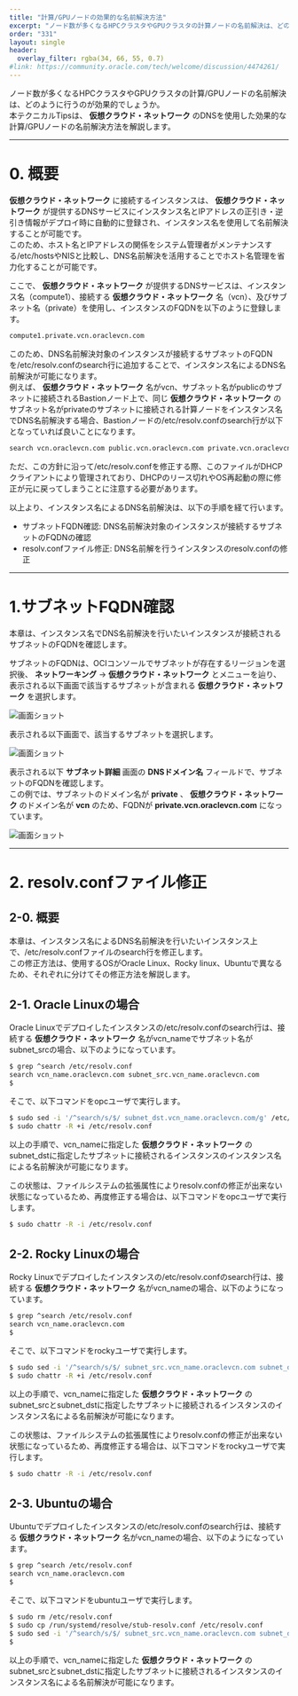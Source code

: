 ```yaml
---
title: "計算/GPUノードの効果的な名前解決方法"
excerpt: "ノード数が多くなるHPCクラスタやGPUクラスタの計算ノードの名前解決は、どのように行うのが効果的でしょうか。本テクニカルTipsは、仮想クラウドネットワークのDNSを使用した効果的な計算/GPUノードの名前解決方法を解説します。"
order: "331"
layout: single
header:
  overlay_filter: rgba(34, 66, 55, 0.7)
#link: https://community.oracle.com/tech/welcome/discussion/4474261/
---
```


ノード数が多くなるHPCクラスタやGPUクラスタの計算/GPUノードの名前解決は、どのように行うのが効果的でしょうか。  
本テクニカルTipsは、 **仮想クラウド・ネットワーク** のDNSを使用した効果的な計算/GPUノードの名前解決方法を解説します。

***
# 0. 概要

**仮想クラウド・ネットワーク** に接続するインスタンスは、 **仮想クラウド・ネットワーク** が提供するDNSサービスにインスタンス名とIPアドレスの正引き・逆引き情報がデプロイ時に自動的に登録され、インスタンス名を使用して名前解決することが可能です。  
このため、ホスト名とIPアドレスの関係をシステム管理者がメンテナンスする/etc/hostsやNISと比較し、DNS名前解決を活用することでホスト名管理を省力化することが可能です。

ここで、 **仮想クラウド・ネットワーク** が提供するDNSサービスは、インスタンス名（compute1）、接続する **仮想クラウド・ネットワーク** 名（vcn）、及びサブネット名（private）を使用し、インスタンスのFQDNを以下のように登録します。

```sh
compute1.private.vcn.oraclevcn.com
```

このため、DNS名前解決対象のインスタンスが接続するサブネットのFQDNを/etc/resolv.confのsearch行に追加することで、インスタンス名によるDNS名前解決が可能になります。  
例えば、 **仮想クラウド・ネットワーク** 名がvcn、サブネット名がpublicのサブネットに接続されるBastionノード上で、同じ **仮想クラウド・ネットワーク** のサブネット名がprivateのサブネットに接続される計算ノードをインスタンス名でDNS名前解決する場合、Bastionノードの/etc/resolv.confのsearch行が以下となっていれば良いことになります。

```sh
search vcn.oraclevcn.com public.vcn.oraclevcn.com private.vcn.oraclevcn.com
```

ただ、この方針に沿って/etc/resolv.confを修正する際、このファイルがDHCPクライアントにより管理されており、DHCPのリース切れやOS再起動の際に修正が元に戻ってしまうことに注意する必要があります。

以上より、インスタンス名によるDNS名前解決は、以下の手順を経て行います。

- サブネットFQDN確認: DNS名前解決対象のインスタンスが接続するサブネットのFQDNの確認
- resolv.confファイル修正: DNS名前解を行うインスタンスのresolv.confの修正

***
# 1.サブネットFQDN確認

本章は、インスタンス名でDNS名前解決を行いたいインスタンスが接続されるサブネットのFQDNを確認します。

サブネットのFQDNは、OCIコンソールでサブネットが存在するリージョンを選択後、 **ネットワーキング** → **仮想クラウド・ネットワーク** とメニューを辿り、表示される以下画面で該当するサブネットが含まれる **仮想クラウド・ネットワーク** を選択します。

![画面ショット](console_page01.png)

表示される以下画面で、該当するサブネットを選択します。

![画面ショット](console_page03.png)

表示される以下 **サブネット詳細** 画面の **DNSドメイン名** フィールドで、サブネットのFQDNを確認します。  
この例では、サブネットのドメイン名が **private** 、 **仮想クラウド・ネットワーク** のドメイン名が **vcn** のため、FQDNが **private.vcn.oraclevcn.com** になっています。

![画面ショット](console_page02.png)

***
# 2. resolv.confファイル修正

## 2-0. 概要

本章は、インスタンス名によるDNS名前解決を行いたいインスタンス上で、/etc/resolv.confファイルのsearch行を修正します。  
この修正方法は、使用するOSがOracle Linux、Rocky linux、Ubuntuで異なるため、それぞれに分けてその修正方法を解説します。

## 2-1. Oracle Linuxの場合

Oracle Linuxでデプロイしたインスタンスの/etc/resolv.confのsearch行は、接続する **仮想クラウド・ネットワーク** 名がvcn_nameでサブネット名がsubnet_srcの場合、以下のようになっています。

```sh
$ grep ^search /etc/resolv.conf 
search vcn_name.oraclevcn.com subnet_src.vcn_name.oraclevcn.com
$
```

そこで、以下コマンドをopcユーザで実行します。

```sh
$ sudo sed -i '/^search/s/$/ subnet_dst.vcn_name.oraclevcn.com/g' /etc/resolv.conf
$ sudo chattr -R +i /etc/resolv.conf
```

以上の手順で、vcn_nameに指定した **仮想クラウド・ネットワーク** のsubnet_dstに指定したサブネットに接続されるインスタンスのインスタンス名による名前解決が可能になります。

この状態は、ファイルシステムの拡張属性によりresolv.confの修正が出来ない状態になっているため、再度修正する場合は、以下コマンドをopcユーザで実行します。

```sh
$ sudo chattr -R -i /etc/resolv.conf
```

## 2-2. Rocky Linuxの場合

Rocky Linuxでデプロイしたインスタンスの/etc/resolv.confのsearch行は、接続する **仮想クラウド・ネットワーク** 名がvcn_nameの場合、以下のようになっています。

```sh
$ grep ^search /etc/resolv.conf 
search vcn_name.oraclevcn.com
$
```

そこで、以下コマンドをrockyユーザで実行します。

```sh
$ sudo sed -i '/^search/s/$/ subnet_src.vcn_name.oraclevcn.com subnet_dst.vcn_name.oraclevcn.com/g' /etc/resolv.conf
$ sudo chattr -R +i /etc/resolv.conf
```

以上の手順で、vcn_nameに指定した **仮想クラウド・ネットワーク** のsubnet_srcとsubnet_dstに指定したサブネットに接続されるインスタンスのインスタンス名による名前解決が可能になります。

この状態は、ファイルシステムの拡張属性によりresolv.confの修正が出来ない状態になっているため、再度修正する場合は、以下コマンドをrockyユーザで実行します。

```sh
$ sudo chattr -R -i /etc/resolv.conf
```

## 2-3. Ubuntuの場合

Ubuntuでデプロイしたインスタンスの/etc/resolv.confのsearch行は、接続する **仮想クラウド・ネットワーク** 名がvcn_nameの場合、以下のようになっています。

```sh
$ grep ^search /etc/resolv.conf 
search vcn_name.oraclevcn.com
$
```

そこで、以下コマンドをubuntuユーザで実行します。

```sh
$ sudo rm /etc/resolv.conf
$ sudo cp /run/systemd/resolve/stub-resolv.conf /etc/resolv.conf
$ sudo sed -i '/^search/s/$/ subnet_src.vcn_name.oraclevcn.com subnet_dst.vcn_name.oraclevcn.com/g' /etc/resolv.conf
$
```

以上の手順で、vcn_nameに指定した **仮想クラウド・ネットワーク** のsubnet_srcとsubnet_dstに指定したサブネットに接続されるインスタンスのインスタンス名による名前解決が可能になります。